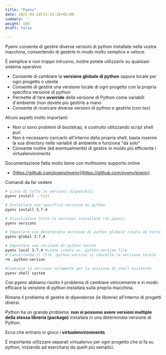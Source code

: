```yaml
---
title: "Pyenv"
date: 2021-03-28T23:54:10+02:00
summary: ''
weight: 100
draft: false

---
```


<!-- Hotjar Tracking Code for https://pythonbiellagroup.it -->
<script>
    (function(h,o,t,j,a,r){
        h.hj=h.hj||function(){(h.hj.q=h.hj.q||[]).push(arguments)};
        h._hjSettings={hjid:2847436,hjsv:6};
        a=o.getElementsByTagName('head')[0];
        r=o.createElement('script');r.async=1;
        r.src=t+h._hjSettings.hjid+j+h._hjSettings.hjsv;
        a.appendChild(r);
    })(window,document,'https://static.hotjar.com/c/hotjar-','.js?sv=');
</script>

Pyenv consente di gestire diverse versioni di python installate nella vostra macchina, consentendo di gestirle in modo molto semplice e veloce. 

È semplice e non troppo intrusivo, inoltre potete utilizzarlo su qualsiasi sistema operativo

- Consente di cambiare la **versione globale di python** oppure locale per ogni progetto o utente
- Consente di gestire una versione locale di ogni progetto con la propria specifica versione di python
- Permette di fare **override** della versione di Python come variabili d'ambiente (non dovete più gestirle a mano
- Consente di ricercare diverse versioni di python e gestirle (con tox)

Alcuni aspetti molto importanti

- Non ci sono problemi di bootstrap, è costruito utilizzando script shell puri
- Non è necessario caricarlo all'interno della propria shell, basta inserire la sua directory nelle variabili di ambiente e funziona "da solo"
- Consente inoltre (ed eventualmente) di gestire in moldo più efficiente i virtualenviroments

Documentazione fatta molto bene con moltissimo supporto online

- [https://github.com/pyenv/pyenv](https://github.com/pyenv/pyenv)

Comandi da far vedere

```bash
# Lista di tutte le versioni disponibili
pyenv install --list

# Installare una specifica versione di python
pyenv install 3.7.4

# Visualizzare tutte le versioni installate (di pyenv)
pyenv versions

# Impostare una determinata versione di python globale (usata da tutto il sistema operativo)
pyenv global 3.7.4

# Impostare una versione di python locale
pyenv local 3.7.4 #viene creato un .python-version file
# Cancellando il file .python-version si cancella la versione locale
rm .python-version

#Cambiare la versione solamente per la sessione di shell esistente
pyenv shell system
```

Con pyenv abbiamo risolto il problema di cambiare velocemente e in modo efficace la versione di python installata sulla propria macchina.

Rimane il problema di gestire le dipendenze (le librerie) all'interno di progetti diversi.

Python ha un grande problema: **non si possono avere versioni multiple della stessa libreria (package)** installata in una determinata versione di Python.

Ecco che entrano in gioco i **virtualenvironments** 

È importante utilizzare separati virtualenvs per ogni progetto che si fa su python, iniziando ad esercitarsi da quelli più semplici.